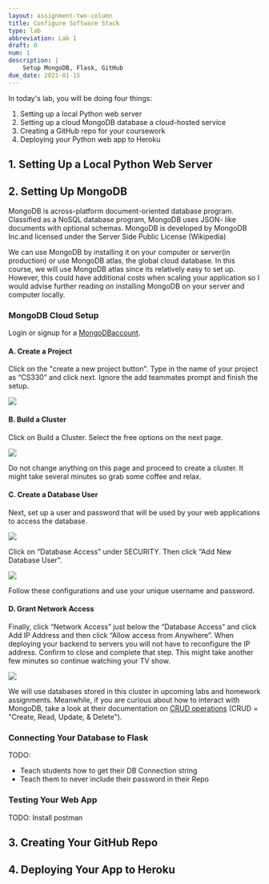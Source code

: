 ```yaml
---
layout: assignment-two-column
title: Configure Software Stack
type: lab
abbreviation: Lab 1
draft: 0
num: 1
description: |
    Setup MongoDB, Flask, GitHub
due_date: 2021-01-15
---
```


In today's lab, you will be doing four things:
1. Setting up a local Python web server
2. Setting up a cloud MongoDB database a cloud-hosted service
3. Creating a GitHub repo for your coursework
4. Deploying your Python web app to Heroku

## 1. Setting Up a Local Python Web Server

## 2. Setting Up MongoDB

MongoDB is a​cross-platform​ document-oriented database​ program. Classified as a ​NoSQL​ database program, MongoDB uses ​JSON-​ like documents with optional s​chemas​. MongoDB is developed by M​ongoDB Inc.​ and licensed under the Server Side Public License (Wikipedia)

We can use MongoDB by installing it on your computer or server(in production) or use MongoDB atlas, the global cloud database. In this course, we will use MongoDB atlas since its relatively easy to set up. However, this could have additional costs when scaling your application so I would advise further reading on installing MongoDB on your server and computer locally.


### MongoDB Cloud Setup
Login or signup for a <a href="https://account.mongodb.com/account/login" target="_blank">MongoDB​ account</a>.

#### A. Create a Project
Click on the "create a new project button". Type in the name of your project as “CS330” and click next. Ignore the add teammates prompt and finish the setup.

<img class="large frame" src="/winter2021/assets/images/lab01/ss1.png" />
   
#### B. Build a Cluster
Click on Build a Cluster. Select the free options on the next page.

<img class="large frame" src="/winter2021/assets/images/lab01/ss2.png" />

Do not change anything on this page and proceed to create a cluster. It might take several minutes so grab some coffee and relax.

#### C. Create a Database User
Next, set up a user and password that will be used by your web applications to access the database.

<img class="large frame" src="/winter2021/assets/images/lab01/ss3.png" />

Click on “Database Access” under SECURITY. Then click “Add New Database User”.

<img class="large frame" src="/winter2021/assets/images/lab01/ss4.png" />

Follow these configurations and use your unique username and password.

#### D. Grant Network Access
Finally, click “Network Access” just below the “Database Access” and click Add IP Address and then click “Allow access from Anywhere”. When deploying your backend to servers you will not have to reconfigure the IP address. Confirm to close and complete that step. This might take another few minutes so continue watching your TV show.

<img class="large frame" src="/winter2021/assets/images/lab01/ss5.png" />
 
We will use databases stored in this cluster in upcoming labs and homework assignments. Meanwhile, if you are curious about how to interact with MongoDB, take a look at their documentation on <a href="https://docs.mongodb.com/manual/crud/" target="_blank">CRUD operations​</a> (CRUD = "Create, Read, Update, & Delete").
 

### Connecting Your Database to Flask

TODO: 
* Teach students how to get their DB Connection string
* Teach them to never include their password in their Repo

### Testing Your Web App
TODO: Install postman

## 3. Creating Your GitHub Repo

## 4. Deploying Your App to Heroku